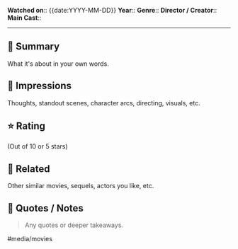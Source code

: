 
**Watched on**:: {{date:YYYY-MM-DD}}
**Year**:: 
**Genre**:: 
**Director / Creator**:: 
**Main Cast**:: 

---

## 📝 Summary
What it's about in your own words.

## 🎯 Impressions
Thoughts, standout scenes, character arcs, directing, visuals, etc.

## ⭐ Rating
(Out of 10 or 5 stars)

## 🔗 Related
Other similar movies, sequels, actors you like, etc.

## 🧠 Quotes / Notes
> Any quotes or deeper takeaways.

#media/movies
